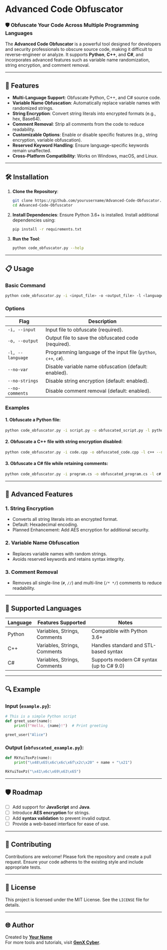# Advanced Code Obfuscator

### 🛡️ Obfuscate Your Code Across Multiple Programming Languages

The **Advanced Code Obfuscator** is a powerful tool designed for developers and security professionals to obscure source code, making it difficult to reverse-engineer or analyze. It supports **Python**, **C++**, and **C#**, and incorporates advanced features such as variable name randomization, string encryption, and comment removal.

---

## 🚀 Features

- **Multi-Language Support**: Obfuscate Python, C++, and C# source code.
- **Variable Name Obfuscation**: Automatically replace variable names with randomized strings.
- **String Encryption**: Convert string literals into encrypted formats (e.g., hex, Base64).
- **Comment Removal**: Strip all comments from the code to reduce readability.
- **Customizable Options**: Enable or disable specific features (e.g., string encryption, variable obfuscation).
- **Reserved Keyword Handling**: Ensure language-specific keywords remain unaffected.
- **Cross-Platform Compatibility**: Works on Windows, macOS, and Linux.

---

## 🛠️ Installation

1. **Clone the Repository**:
   ```bash
   git clone https://github.com/yourusername/Advanced-Code-Obfuscator.git
   cd Advanced-Code-Obfuscator
   ```

2. **Install Dependencies**:
   Ensure Python 3.6+ is installed. Install additional dependencies using:
   ```bash
   pip install -r requirements.txt
   ```

3. **Run the Tool**:
   ```bash
   python code_obfuscator.py --help
   ```

---

## 📋 Usage

### **Basic Command**
```bash
python code_obfuscator.py -i <input_file> -o <output_file> -l <language> [options]
```

### **Options**

| Flag               | Description                                                                                  |
|--------------------|----------------------------------------------------------------------------------------------|
| `-i, --input`      | Input file to obfuscate (required).                                                          |
| `-o, --output`     | Output file to save the obfuscated code (required).                                          |
| `-l, --language`   | Programming language of the input file (`python`, `c++`, `c#`).                              |
| `--no-var`         | Disable variable name obfuscation (default: enabled).                                        |
| `--no-strings`     | Disable string encryption (default: enabled).                                                |
| `--no-comments`    | Disable comment removal (default: enabled).                                                  |

### **Examples**

#### 1. Obfuscate a Python file:
```bash
python code_obfuscator.py -i script.py -o obfuscated_script.py -l python
```

#### 2. Obfuscate a C++ file with string encryption disabled:
```bash
python code_obfuscator.py -i code.cpp -o obfuscated_code.cpp -l c++ --no-strings
```

#### 3. Obfuscate a C# file while retaining comments:
```bash
python code_obfuscator.py -i program.cs -o obfuscated_program.cs -l c# --no-comments
```

---

## 📜 Advanced Features

### **1. String Encryption**
- Converts all string literals into an encrypted format.
- Default: Hexadecimal encoding.
- Planned Enhancement: Add AES encryption for additional security.

### **2. Variable Name Obfuscation**
- Replaces variable names with random strings.
- Avoids reserved keywords and retains syntax integrity.

### **3. Comment Removal**
- Removes all single-line (`#`, `//`) and multi-line (`/* */`) comments to reduce readability.

---

## 🌟 Supported Languages

| Language | Features Supported          | Notes                                      |
|----------|-----------------------------|--------------------------------------------|
| Python   | Variables, Strings, Comments| Compatible with Python 3.6+                |
| C++      | Variables, Strings, Comments| Handles standard and STL-based syntax      |
| C#       | Variables, Strings, Comments| Supports modern C# syntax (up to C# 9.0)   |

---

## 🔍 Example

### Input (`example.py`):
```python
# This is a simple Python script
def greet_user(name):
    print(f"Hello, {name}!")  # Print greeting

greet_user("Alice")
```

### Output (`obfuscated_example.py`):
```python
def RkYuiToxPz(name):
    print("\x48\x65\x6c\x6c\x6f\x2c\x20" + name + "\x21")

RkYuiToxPz("\x41\x6c\x69\x63\x65")
```

---

## 🛡️ Roadmap

- [ ] Add support for **JavaScript** and **Java**.
- [ ] Introduce **AES encryption** for strings.
- [ ] Add **syntax validation** to prevent invalid output.
- [ ] Provide a web-based interface for ease of use.

---

## 🤝 Contributing

Contributions are welcome! Please fork the repository and create a pull request. Ensure your code adheres to the existing style and include appropriate tests.

---

## 📄 License

This project is licensed under the MIT License. See the `LICENSE` file for details.

---

## 🌐 Author

Created by **[Your Name](https://github.com/genxcyber)**  
For more tools and tutorials, visit **[GenX Cyber](https://genxcyber.com/tools/)**.
